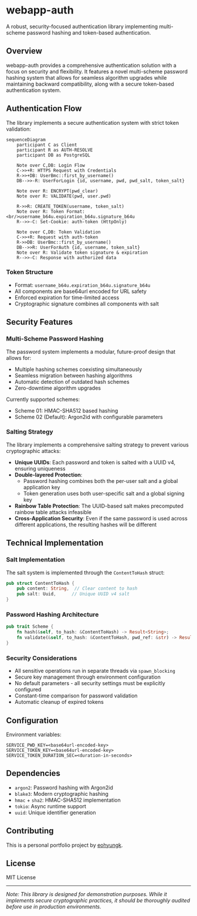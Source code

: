 # webapp-auth

A robust, security-focused authentication library implementing multi-scheme password hashing and token-based authentication.

## Overview

webapp-auth provides a comprehensive authentication solution with a focus on security and flexibility. It features a novel multi-scheme password hashing system that allows for seamless algorithm upgrades while maintaining backward compatibility, along with a secure token-based authentication system.

## Authentication Flow

The library implements a secure authentication system with strict token validation:

```mermaid
sequenceDiagram
    participant C as Client
    participant R as AUTH-RESOLVE
    participant DB as PostgreSQL
    
    Note over C,DB: Login Flow
    C->>+R: HTTPS Request with Credentials
    R->>+DB: UserBmc::first_by_username()
    DB-->>-R: UserForLogin {id, username, pwd, pwd_salt, token_salt}
    
    Note over R: ENCRYPT(pwd_clear)
    Note over R: VALIDATE(pwd, user.pwd)
    
    R->>R: CREATE_TOKEN(username, token_salt)
    Note over R: Token Format:<br/>username_b64u.expiration_b64u.signature_b64u
    R-->>-C: Set-Cookie: auth-token (HttpOnly)
    
    Note over C,DB: Token Validation
    C->>+R: Request with auth-token
    R->>DB: UserBmc::first_by_username()
    DB-->>R: UserForAuth {id, username, token_salt}
    Note over R: Validate token signature & expiration
    R-->>-C: Response with authorized data
```

### Token Structure
- Format: `username_b64u.expiration_b64u.signature_b64u`
- All components are base64url encoded for URL safety
- Enforced expiration for time-limited access
- Cryptographic signature combines all components with salt

## Security Features

### Multi-Scheme Password Hashing

The password system implements a modular, future-proof design that allows for:
- Multiple hashing schemes coexisting simultaneously
- Seamless migration between hashing algorithms
- Automatic detection of outdated hash schemes
- Zero-downtime algorithm upgrades

Currently supported schemes:
- Scheme 01: HMAC-SHA512 based hashing
- Scheme 02 (Default): Argon2id with configurable parameters

### Salting Strategy

The library implements a comprehensive salting strategy to prevent various cryptographic attacks:

- **Unique UUIDs**: Each password and token is salted with a UUID v4, ensuring uniqueness
- **Double-layered Protection**: 
  - Password hashing combines both the per-user salt and a global application key
  - Token generation uses both user-specific salt and a global signing key
- **Rainbow Table Protection**: The UUID-based salt makes precomputed rainbow table attacks infeasible
- **Cross-Application Security**: Even if the same password is used across different applications, the resulting hashes will be different

## Technical Implementation

### Salt Implementation

The salt system is implemented through the `ContentToHash` struct:

```rust
pub struct ContentToHash {
    pub content: String,  // Clear content to hash
    pub salt: Uuid,      // Unique UUID v4 salt
}
```

### Password Hashing Architecture

```rust
pub trait Scheme {
    fn hash(&self, to_hash: &ContentToHash) -> Result<String>;
    fn validate(&self, to_hash: &ContentToHash, pwd_ref: &str) -> Result<()>;
}
```

### Security Considerations
- All sensitive operations run in separate threads via `spawn_blocking`
- Secure key management through environment configuration
- No default parameters - all security settings must be explicitly configured
- Constant-time comparison for password validation
- Automatic cleanup of expired tokens

## Configuration

Environment variables:
```shell
SERVICE_PWD_KEY=<base64url-encoded-key>
SERVICE_TOKEN_KEY=<base64url-encoded-key>
SERVICE_TOKEN_DURATION_SEC=<duration-in-seconds>
```

## Dependencies

- `argon2`: Password hashing with Argon2id
- `blake3`: Modern cryptographic hashing
- `hmac` + `sha2`: HMAC-SHA512 implementation
- `tokio`: Async runtime support
- `uuid`: Unique identifier generation

## Contributing

This is a personal portfolio project by [eohyungk](https://github.com/eohyungk).

## License

MIT License

---
*Note: This library is designed for demonstration purposes. While it implements secure cryptographic practices, it should be thoroughly audited before use in production environments.*

